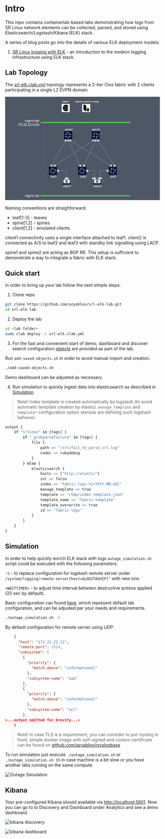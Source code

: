 # Intro

This repo contains containerlab-based labs demonstrating how logs from SR Linux network elements can be collected, parsed, and stored using Elasticsearch/Logstash/Kibana (ELK) stack.

A series of blog posts go into the details of various ELK deployment models:

1. [SR Linux logging with ELK][srk-with-elk-post] - an introduction to the modern logging infrastructure using ELK stack.

## Lab Topology

The [srl-elk.clab.yml](srl-elk.clab.yml) topology represents a 2-tier Clos fabric with 2 clients participating in a single L2 EVPN domain.

![ELK lab topology][topology]

Naming conventions are straighforward:

* leaf[1-3] - leaves
* spine[1,2] - spines
* client[1,2] - emulated clients

client1 connectivity uses a single interface attached to leaf1.
client2 is connected as A/S to leaf2 and leaf3 with standby link signalling using LACP.

spine1 and spine2 are acting as BGP RR. This setup is sufficient to demonstrate a way to integrate a fabric with ELK stack.

## Quick start

In order to bring up your lab follow the next simple steps:

1. Clone repo

```sh
git clone https://github.com/azyablov/srl-elk-lab.git
cd srl-elk-lab
```

2. Deploy the lab

```sh
cd <lab folder>
sudo clab deploy -t srl-elk.clab.yml
```

3. For the fast and convenient start of demo, dashboard and discover search configuration [objects](./elk/kibana/kibana-dashboard.ndjson) are provided as part of the lab.

Run `add-saved-objects.sh` in order to avoid manual import and creation.

```sh
./add-saved-objects.sh
```

Demo dashboard can be adjusted as necessary.

4. Run simulation to quickly ingest data into elasticsearch as described in [Simulation](#simulation)

> Note! Index template is created automatically by logstash (to avoid automatic template creation by elastic).
> `manage_template` and `template*` configuration option stanzas are defining such logstash behavior.

```r
output {
    if "srlinux" in [tags] {
        if "_grokparsefailure" in [tags] {
            file {
                path => "/srl/fail_to_parse_srl.log"
                codec => rubydebug
            }
        } else {
            elasticsearch {
                hosts => ["http://elastic"]
                ssl => false
                index => "fabric-logs-%{+YYYY.MM.dd}"
                manage_template => true
                template => "/tmp/index-template.json"
                template_name => "fabric-template"
                template_overwrite => true
                id => "fabric-logs"
            }
        }
    }
}
```

## Simulation

In order to help quickly enrich ELK stack with logs ```outage_simulation.sh``` script could be executed with the following parameters:

```-S``` - to replace configuration for logstash remote server under ```/system/logging/remote-server[host=$LOGSTASHIP]"``` with new one.

```<WAITTIMER>``` - to adjust time interval between destructive actions applied (20 sec by default).

Basic configuration can found [here](./sys_log_logstash.json.tmpl), which represent default lab configuration, and can be adjusted per your needs and requirements.

```sh
./outage_simulation.sh -S
```

By default configuration for remote server using UDP:

```json
    {
      "host": "172.22.22.11",
      "remote-port": 1514,
      "subsystem": [
        {
          "priority": {
            "match-above": "informational"
          },
          "subsystem-name": "aaa"
        },
        {
          "priority": {
            "match-above": "informational"
          },
          "subsystem-name": "acl"
        },
<...output omitted for brevity...>
    }
```

> Note! In case TLS is a requirement, you can consider to put rsyslog in front, simple docker image with self-signed and custom certificate can be found on [github.com/azyablov/rsyslogbase](https://github.com/azyablov/rsyslogbase)

To run simulation just execute ```./outage_simulation.sh``` or ```./outage_simulation.sh 15``` in case machine is a bit slow or you have another labs running on the same compute.

![Outage Simulation][outage_simulation]

## Kibana

Your pre-configured Kibana should available via [http://localhost:5601](http://localhost:5601).
Now you can go to to Discovery and Dashboard under Analytics and see a demo dashboard.

![kibana discovery][kibaba_dashboard]

![kibana dashboard][kibaba_dashboard_2]

[kibaba_dashboard]: ./pic/kibana_dashboard.png "Kibana dashboard #1"
[kibaba_dashboard_2]: ./pic/kibana_dashboard_2.png "Kibana dashboard #2"
[outage_simulation]: ./pic/outage_simulation.gif "Simulation"
[srk-with-elk-post]: https://learn.srlinux.dev/blog/2023/sr-linux-logging-with-elk/
[topology]: ./splunk_topology.png
